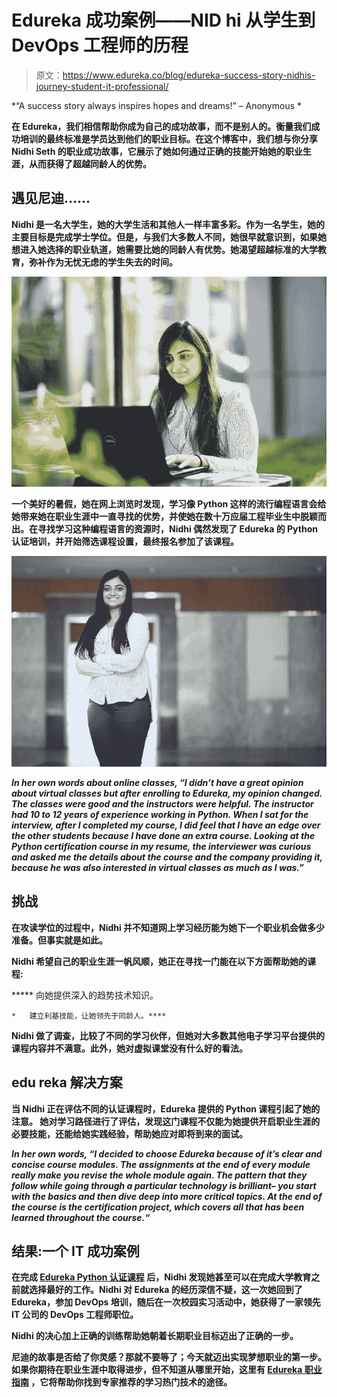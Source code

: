 # Edureka 成功案例——NID hi 从学生到 DevOps 工程师的历程

> 原文：<https://www.edureka.co/blog/edureka-success-story-nidhis-journey-student-it-professional/>

*“A success story always inspires hopes and dreams!” – Anonymous *

**在 Edureka，我们相信帮助你成为自己的成功故事，而不是别人的。衡量我们成功培训的最终标准是学员达到他们的职业目标。在这个博客中，我们想与你分享 Nidhi Seth 的职业成功故事，它展示了她如何通过正确的技能开始她的职业生涯，从而获得了超越同龄人的优势。**

## ****遇见尼迪……****

**Nidhi 是一名大学生，她的大学生活和其他人一样丰富多彩。作为一名学生，她的主要目标是完成学士学位。但是，与我们大多数人不同，她很早就意识到，如果她想进入她选择的职业轨道，她需要比她的同龄人有优势。她渴望超越标准的大学教育，弥补作为无忧无虑的学生失去的时间。**

**![Edureka Success Story – Nidhi’s Journey from a Student to an IT Professional - 1 | Edureka Blog | Edureka](img/69afc225b872892c66de0e535432162b.png)**

**一个美好的暑假，她在网上浏览时发现，学习像 Python 这样的流行编程语言会给她带来她在职业生涯中一直寻找的优势，并使她在数十万应届工程毕业生中脱颖而出。在寻找学习这种编程语言的资源时，Nidhi 偶然发现了 Edureka 的 Python 认证培训，并开始筛选课程设置，最终报名参加了该课程。**

**![Edureka Success Story – Nidhi’s Journey from a Student to an IT Professional - 2 | Edureka Blog | Edureka](img/45ffab74f2871154aa61ea17e6e8a39f.png)**

***In her own words about online classes, “I didn’t have a great opinion about virtual classes but after enrolling to Edureka, my opinion changed. The classes were good and the instructors were helpful. The instructor had 10 to 12 years of experience working in Python. When I sat for the interview, after I completed my course, I did feel that I have an edge over the other students because I have done an extra course. Looking at the Python certification course in my resume, the interviewer was curious and asked me the details about the course and the company providing it, because he was also interested in virtual classes as much as I was.”***

## ******挑战******

****在攻读学位的过程中，Nidhi 并不知道网上学习经历能为她下一个职业机会做多少准备。但事实就是如此。****

****Nidhi 希望自己的职业生涯一帆风顺，她正在寻找一门能在以下方面帮助她的课程:****

*****   向她提供深入的趋势技术知识。

    *   建立利基技能，让她领先于同龄人。**** 

****Nidhi 做了调查，比较了不同的学习伙伴，但她对大多数其他电子学习平台提供的课程内容并不满意。此外，她对虚拟课堂没有什么好的看法。****

## ******edu reka 解决方案******

****当 Nidhi 正在评估不同的认证课程时，Edureka 提供的 Python 课程引起了她的注意。 她对学习路径进行了评估，发现这门课程不仅能为她提供开启职业生涯的必要技能，还能给她实践经验，帮助她应对即将到来的面试。****

*****In her own words, “I decided to choose Edureka because of it’s clear and concise course modules. The assignments at the end of every module really make you revise the whole module again. The pattern that they follow while going through a particular technology is brilliant– you start with the basics and then dive deep into more critical topics. At the end of the course is the certification project, which covers all that has been learned throughout the course.“*****

## ********结果:一个 IT 成功案例********

******在完成 [Edureka Python 认证课程](https://www.edureka.co/python-programming-certification-training) 后，Nidhi 发现她甚至可以在完成大学教育之前就选择最好的工作。Nidhi 对 Edureka 的经历深信不疑，这一次她回到了 Edureka，参加 DevOps 培训，随后在一次校园实习活动中，她获得了一家领先 IT 公司的 DevOps 工程师职位。******

******Nidhi 的决心加上正确的训练帮助她朝着长期职业目标迈出了正确的一步。******

******尼迪的故事是否给了你灵感？那就不要等了；今天就迈出实现梦想职业的第一步。 如果你期待在职业生涯中取得进步，但不知道从哪里开始，这里有 [Edureka 职业指南](https://www.edureka.co/career-guide) ，它将帮助你找到专家推荐的学习热门技术的途径。******
